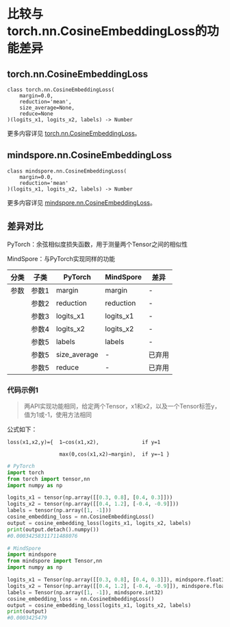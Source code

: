 # 比较与torch.nn.CosineEmbeddingLoss的功能差异

## torch.nn.CosineEmbeddingLoss

```text
class torch.nn.CosineEmbeddingLoss(
    margin=0.0,
    reduction='mean',
    size_average=None,
    reduce=None
)(logits_x1, logits_x2, labels) -> Number
```

更多内容详见 [torch.nn.CosineEmbeddingLoss](https://pytorch.org/docs/1.8.1/generated/torch.nn.CosineEmbeddingLoss.html)。

## mindspore.nn.CosineEmbeddingLoss

```text
class mindspore.nn.CosineEmbeddingLoss(
    margin=0.0,
    reduction='mean'
)(logits_x1, logits_x2, labels) -> Number
```

更多内容详见 [mindspore.nn.CosineEmbeddingLoss](https://www.mindspore.cn/docs/zh-CN/master/api_python/nn/mindspore.nn.CosineEmbeddingLoss.html)。

## 差异对比

PyTorch：余弦相似度损失函数，用于测量两个Tensor之间的相似性

MindSpore：与PyTorch实现同样的功能

| 分类 | 子类 |PyTorch | MindSpore | 差异 |
| --- | --- | --- | --- |---|
|参数 | 参数1 | margin    | margin | - |
| | 参数2 | reduction | reduction | - |
| | 参数3 | logits_x1 | logits_x1 | - |
| | 参数4 | logits_x2 | logits_x2 | - |
| | 参数5 | labels | labels | - |
| | 参数5 | size_average | - | 已弃用 |
| | 参数5 | reduce | - | 已弃用 |

### 代码示例1

> 两API实现功能相同，给定两个Tensor，x1和x2，以及一个Tensor标签y，值为1或-1，使用方法相同

公式如下：

```text
loss(x1,x2,y)={  1−cos(x1,x2),              if y=1

                 max(0,cos(x1,x2)−margin),  if y=−1 }
```

```python
# PyTorch
import torch
from torch import tensor,nn
import numpy as np

logits_x1 = tensor(np.array([[0.3, 0.8], [0.4, 0.3]]))
logits_x2 = tensor(np.array([[0.4, 1.2], [-0.4, -0.9]]))
labels = tensor(np.array([1, -1]))
cosine_embedding_loss = nn.CosineEmbeddingLoss()
output = cosine_embedding_loss(logits_x1, logits_x2, labels)
print(output.detach().numpy())
#0.00034258311711488076

# MindSpore
import mindspore
from mindspore import Tensor,nn
import numpy as np

logits_x1 = Tensor(np.array([[0.3, 0.8], [0.4, 0.3]]), mindspore.float32)
logits_x2 = Tensor(np.array([[0.4, 1.2], [-0.4, -0.9]]), mindspore.float32)
labels = Tensor(np.array([1, -1]), mindspore.int32)
cosine_embedding_loss = nn.CosineEmbeddingLoss()
output = cosine_embedding_loss(logits_x1, logits_x2, labels)
print(output)
#0.0003425479
```
